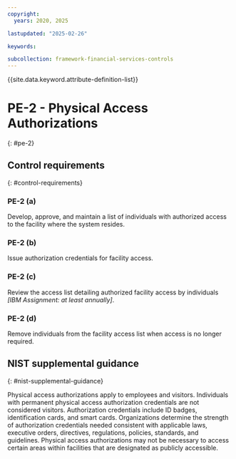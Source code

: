 ```yaml
---
copyright:
  years: 2020, 2025

lastupdated: "2025-02-26"

keywords:

subcollection: framework-financial-services-controls
---
```


{{site.data.keyword.attribute-definition-list}}

# PE-2 - Physical Access Authorizations
{: #pe-2}

## Control requirements
{: #control-requirements}



### PE-2 (a)


Develop, approve, and maintain a list of individuals with authorized access to the facility where the system resides.


### PE-2 (b)


Issue authorization credentials for facility access.


### PE-2 (c)


Review the access list detailing authorized facility access by individuals _[IBM Assignment: at least annually]_.


### PE-2 (d)


Remove individuals from the facility access list when access is no longer required.












## NIST supplemental guidance
{: #nist-supplemental-guidance}

Physical access authorizations apply to employees and visitors. Individuals with permanent physical access authorization credentials are not considered visitors. Authorization credentials include ID badges, identification cards, and smart cards. Organizations determine the strength of authorization credentials needed consistent with applicable laws, executive orders, directives, regulations, policies, standards, and guidelines. Physical access authorizations may not be necessary to access certain areas within facilities that are designated as publicly accessible.
